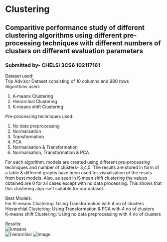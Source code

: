 # Clustering
## Comparitive performance study of different clustering algorithms using different pre-processing techniques with different numbers of clusters on different evaluation parameters
### Submitted by- CHELSI 3CS6 102117161    
Dataset used:  
Trip Advisor Dataset consisting of 10 columns and 980 rows      
Algorithms used:  
1. K-means Clustering  
2. Hierarchial Clustering  
3. K-means shift Clustering
  
Pre-processing techniques used:  
1. No data preprocessing
2. Normalisation
3. Transformation
4. PCA
5. Normalisation & Transformation
6. Normalisation, Transformation & PCA  

For each algorithm, models are created using different pre-processing techniques and number of clusters- 3,4,5. The results are stored in form of a table & different graphs have been used for visualisation of the resuts from best models. Also, as seen in K-mean shift clustering the values obtained are 0 for all cases except with no data processing. This shows that this clustering algo isn't suitable for our dataset.  

Best Models:  
For K-means Clustering: Using Transformation with 4 no of clusters  
Hierarchial Clustering: Using Transformation & PCA with 4 no of clusters  
K-means shift Clustering: Using no data preprocessing with 4 no of clusters    

  Results:  
  ![kmeans](https://github.com/cdr0101/Clustering_102117161_CS6/assets/117757108/b8631ba9-fc40-4ab6-8d55-fe83ae9317d2)      
  ![hierarchial](https://github.com/cdr0101/Clustering_102117161_CS6/assets/117757108/7db21342-8712-40e7-80df-b8e051c3c9f1)
  ![image](https://github.com/cdr0101/Clustering_102117161_CS6/assets/117757108/a22d62f9-06e3-4d1b-b73b-0f4fac167fe0)

